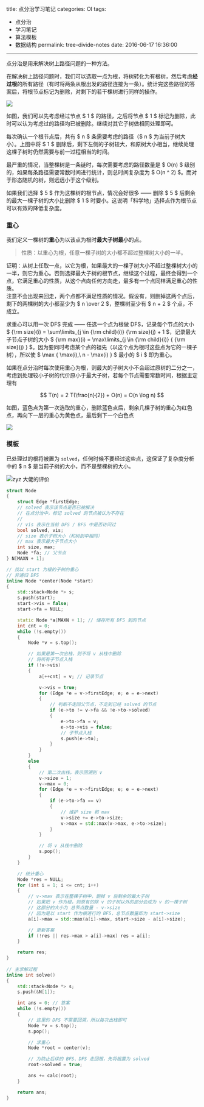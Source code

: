 title: 点分治学习笔记
categories: OI
tags: 
  - 点分治
  - 学习笔记
  - 算法模板
  - 数据结构
permalink: tree-divide-notes
date: 2016-06-17 16:36:00
---

点分治是用来解决树上路径问题的一种方法。

<!-- more -->

在解决树上路径问题时，我们可以选取一点为根，将树转化为有根树，然后考虑**经过根**的所有路径（有时将两条从根出发的路径连接为一条）。统计完这些路径的答案后，将根节点标记为删除，对剩下的若干棵树进行同样的操作。

![](tree-divide-notes/tree1.svg)

如图，我们可以先考虑经过节点 $ 1 $ 的路径，之后将节点 $ 1 $ 标记为删除，此时可以认为考虑过的路径均已被删除。继续对其它子树做相同处理即可。

每次确认一个根节点后，共有 $ n $ 条需要考虑的路径（$ n $ 为当前子树大小）。上图中将 $ 1 $ 删除后，剩下左侧的子树较大，和原树大小相当，继续处理这棵子树时仍然需要与前一过程相当的时间。

最严重的情况，当整棵树是一条链时，每次需要考虑的路径数量是 $ O(n) $ 级别的，如果每条路径需要常数时间进行统计，则总时间复杂度为 $ O(n ^ 2) $。而对于形态随机的树，则远远小于这个级别。

如果我们选择 $ 5 $ 作为这棵树的根节点，情况会好很多 —— 删除 $ 5 $ 后剩余的最大一棵子树的大小比删除 $ 1 $ 时要小。这说明「科学地」选择点作为根节点可以有效的降低复杂度。

### 重心
我们定义一棵树的**重心**为以该点为根时**最大子树最小**的点。

> 性质：以重心为根，任意一棵子树的大小都不超过整棵树大小的一半。

证明：从树上任取一点，以它为根，如果最大的一棵子树大小不超过整棵树大小的一半，则它为重心。否则选择最大子树的根节点，继续这个过程，最终会得到一个点，它满足重心的性质，从这个点向任何方向走，最多有一个点同样满足重心的性质。  
注意不会出现来回走，两个点都不满足性质的情况。假设有，则删掉这两个点后，剩下的两棵树的大小都至少为 $ n \over 2 $，整棵树至少有 $ n + 2 $ 个点，不成立。

求重心可以用一次 DFS 完成 —— 任选一个点为根做 DFS，记录每个节点的大小 $ {\rm size}(i) = \sum\limits_{j \in {\rm child}(i)} {\rm size}(j) + 1 $，记录最大子节点子树的大小 $ {\rm max}(i) = \max\limits_{j \in {\rm child}(i)} \{ {\rm size}(j) \} $。因为要同时考虑某个点的祖先（以这个点为根时这些点为它的一棵子树），所以使 $ \max \{ \max(i),\ n - \max(i) \} $ 最小的 $ i $ 即为重心。

如果在点分治时每次使用重心为根，则最大的子树大小不会超过原树的二分之一，考虑到处理较小子树的代价原小于最大子树，若每个节点需要常数时间，根据主定理有

$$ T(n) = 2 T(\frac{n}{2}) + O(n) = O(n \log n) $$

如图，蓝色点为第一次选取的重心，删除蓝色点后，剩余几棵子树的重心为红色点，再向下一层的重心为黄色点，最后剩下一个白色点

![](tree-divide-notes/tree2.svg)

### 模板
已处理过的根将被置为 `solved`，任何时候不要经过这些点，这保证了复杂度分析中的 $ n $ 是当前子树的大小，而不是整棵树的大小。

![zyz 大佬的评价](images/zyz.png)

```c++
struct Node
{
	struct Edge *firstEdge;
	// solved 表示该节点是否已被解决
	// 在点分治中，标记 solved 的节点被认为不存在
	//
	// vis 表示在当前 DFS / BFS 中是否访问过
	bool solved, vis;
	// size 表示子树大小（和树剖中相同）
	// max 表示最大子节点大小
	int size, max;
	Node *fa; // 父节点
} N[MAXN + 1];

// 找以 start 为根的子树的重心
// 非递归 DFS
inline Node *center(Node *start)
{
	std::stack<Node *> s;
	s.push(start);
	start->vis = false;
	start->fa = NULL;

	static Node *a[MAXN + 1]; // 储存所有 DFS 到的节点
	int cnt = 0;
	while (!s.empty())
	{
		Node *v = s.top();

		// 如果是第一次出栈，则不将 v 从栈中删除
		// 将所有子节点入栈
		if (!v->vis)
		{
			a[++cnt] = v; // 记录节点

			v->vis = true;
			for (Edge *e = v->firstEdge; e; e = e->next)
			{
				// 判断不走回父节点，不走到已经 solved 的节点
				if (e->to != v->fa && !e->to->solved)
				{
					e->to->fa = v;
					e->to->vis = false;
					// 子节点入栈
					s.push(e->to);
				}
			}
		}
		else
		{
			// 第二次出栈，表示回溯到 v
			v->size = 1;
			v->max = 0;
			for (Edge *e = v->firstEdge; e; e = e->next)
			{
				if (e->to->fa == v)
				{
					// 维护 size 和 max
					v->size += e->to->size;
					v->max = std::max(v->max, e->to->size);
				}
			}

			// 将 v 从栈中删除
			s.pop();
		}
	}

	// 统计重心
	Node *res = NULL;
	for (int i = 1; i <= cnt; i++)
	{
		// v->max 表示在整棵子树中，删掉 v 后剩余的最大子树
		// 如果把 v 作为根，则原有的除 v 的子树以外的部分会成为 v 的一棵子树
		// 这部分的大小为 总节点数量 - v->size
		// 因为是以 start 作为根进行的 BFS，总节点数量即为 start->size
		a[i]->max = std::max(a[i]->max, start->size - a[i]->size);

		// 更新答案
		if (!res || res->max > a[i]->max) res = a[i];
	}

	return res;
}
  
// 主求解过程
inline int solve()
{
	std::stack<Node *> s;
	s.push(&N[1]);

	int ans = 0; // 答案
	while (!s.empty())
	{
		// 这里的 DFS 不需要回溯，所以每次出栈即可
		Node *v = s.top();
		s.pop();

		// 求重心
		Node *root = center(v);

		// 为防止后续的 BFS、DFS 走回根，先将根置为 solved
		root->solved = true;

		ans += calc(root);
	}

	return ans;
}
```
